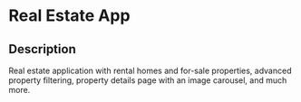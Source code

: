 # Real Estate App

## Description

Real estate application with rental homes and for-sale properties, advanced property filtering, property details page with an image carousel, and much more.